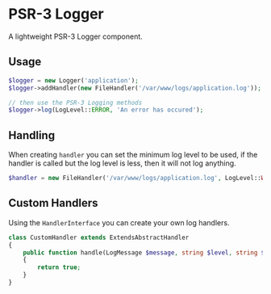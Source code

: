 # PSR-3 Logger

A lightweight PSR-3 Logger component.

## Usage

```php
$logger = new Logger('application');
$logger->addHandler(new FileHandler('/var/www/logs/application.log'));

// then use the PSR-3 Logging methods
$logger->log(LogLevel::ERROR, 'An error has occured');
```

## Handling

When creating `handler` you can set the minimum log level to be used, if the handler is called but the log level is less, then it will
not log anything.

```php
$handler = new FileHandler('/var/www/logs/application.log', LogLevel::WARNING);
```

## Custom Handlers

Using the `HandlerInterface` you can create your own log handlers.

```php
class CustomHandler extends ExtendsAbstractHandler
{
    public function handle(LogMessage $message, string $level, string $channel, DateTimeImmutable $dateTime): bool
    {
        return true;
    }
}
```